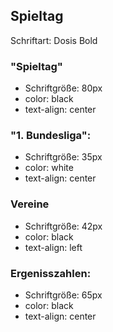 ## Spieltag

Schriftart:
Dosis Bold

### "Spieltag" 
- Schriftgröße: 80px 
- color: black
- text-align: center

### "1. Bundesliga":
- Schriftgröße: 35px 
- color: white
- text-align: center

### Vereine
- Schriftgröße: 42px
- color: black
- text-align: left

### Ergenisszahlen:
- Schriftgröße: 65px
- color: black
- text-align: center